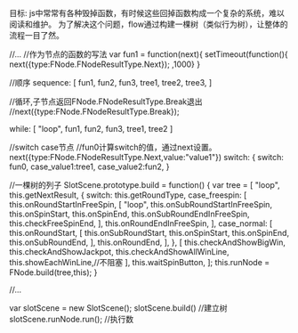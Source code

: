 
目标:
js中常常有各种毁掉函数，有时候这些回掉函数构成一个复杂的系统，难以阅读和维护。
为了解决这个问题，flow通过构建一棵树（类似行为树），让整体的流程一目了然。

//...
//作为节点的函数的写法
var fun1 = function(next){
    setTimeout(function(){
        next({type:FNode.FNodeResultType.Next});
    ,1000}
}

//顺序
sequence:
[
    fun1,
    fun2,
    fun3,
    tree1,
    tree2,
    tree3,
]

//循环,子节点返回FNode.FNodeResultType.Break退出
//next({type:FNode.FNodeResultType.Break});

while:
[
    "loop",
    fun1,
    fun2,
    fun3,
    tree1,
    tree2
]

//switch case节点
//fun0计算switch的值，通过next设置。next({type:FNode.FNodeResultType.Next,value:"value1"})
switch:
{
    switch: fun0,
    case_value1:tree1,
    case_value2:fun2,
}

//一棵树的列子
SlotScene.prototype.build = function() {
    var tree = [
        "loop",
        this.getNextResult,
        {
            switch: this.getRoundType,
            case_freespin: [
                this.onRoundStartInFreeSpin,
                [
                    "loop",
                    this.onSubRoundStartInFreeSpin,
                    this.onSpinStart,
                    this.onSpinEnd,
                    this.onSubRoundEndInFreeSpin,
                    this.checkFreeSpinEnd,
                ],
                this.onRoundEndInFreeSpin,
            ],
            case_normal: [
                this.onRoundStart,
                [
                    this.onSubRoundStart,
                    this.onSpinStart,
                    this.onSpinEnd,
                    this.onSubRoundEnd,
                ],
                this.onRoundEnd,
            ],
        },
        [
            this.checkAndShowBigWin,
            this.checkAndShowJackpot,
            this.checkAndShowAllWinLine,
            this.showEachWinLine,//不阻塞
        ],
        this.waitSpinButton,
    ];
    this.runNode = FNode.build(tree,this);
}

//...

var slotScene = new SlotScene();
slotScene.build()   //建立树
slotScene.runNode.run();  //执行数
